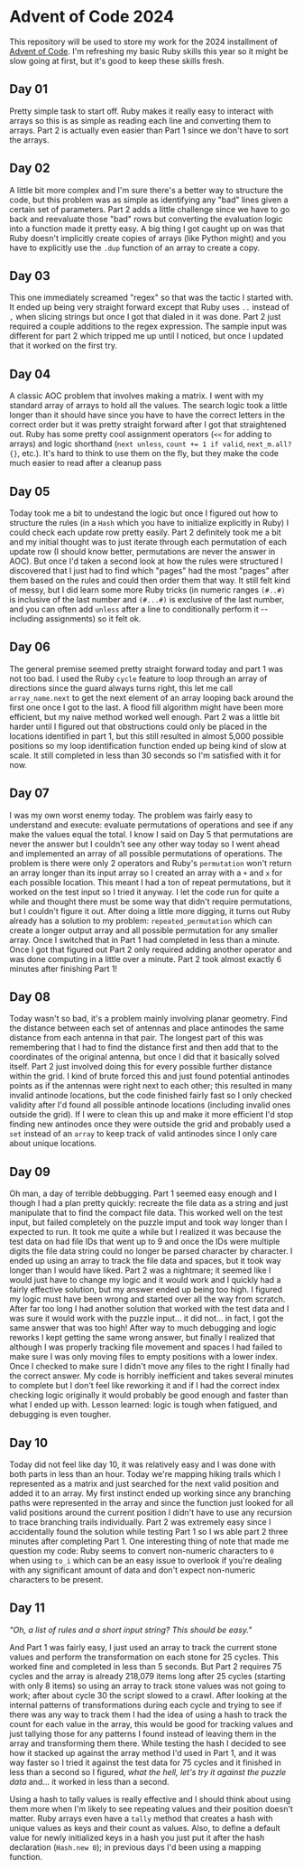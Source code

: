 # Advent of Code 2024
This repository will be used to store my work for the 2024 installment of [Advent of Code](https://adventofcode.com/2024). I'm refreshing my basic Ruby skills this year so it might be slow going at first, but it's good to keep these skills fresh.

## Day 01
Pretty simple task to start off. Ruby makes it really easy to interact with arrays so this is as simple as reading each line and converting them to arrays. Part 2 is actually even easier than Part 1 since we don't have to sort the arrays.

## Day 02
A little bit more complex and I'm sure there's a better way to structure the code, but this problem was as simple as identifying any "bad" lines given a certain set of parameters. Part 2 adds a little challenge since we have to go back and reevaluate those "bad" rows but converting the evaluation logic into a function made it pretty easy. A big thing I got caught up on was that Ruby doesn't implicitly create copies of arrays (like Python might) and you have to explicitly use the `.dup` function of an array to create a copy.

## Day 03
This one immediately screamed "regex" so that was the tactic I started with. It ended up being very straight forward except that Ruby uses `..` instead of `,` when slicing strings but once I got that dialed in it was done. Part 2 just required a couple additions to the regex expression. The sample input was different for part 2 which tripped me up until I noticed, but once I updated that it worked on the first try.

## Day 04
A classic AOC problem that involves making a matrix. I went with my standard array of arrays to hold all the values. The search logic took a little longer than it should have since you have to have the correct letters in the correct order but it was pretty straight forward after I got that straightened out. Ruby has some pretty cool assignment operators (`<<` for adding to arrays) and logic shorthand (`next unless`, `count += 1 if valid`, `next_m.all? {}`, etc.). It's hard to think to use them on the fly, but they make the code much easier to read after a cleanup pass

## Day 05
Today took me a bit to undestand the logic but once I figured out how to structure the rules (in a `Hash` which you have to initialize explicitly in Ruby) I could check each update row pretty easily. Part 2 definitely took me a bit and my initial thought was to just iterate through each permutation of each update row (I should know better, permutations are never the answer in AOC). But once I'd taken a second look at how the rules were structured I discovered that I just had to find which "pages" had the most "pages" after them based on the rules and could then order them that way. It still felt kind of messy, but I did learn some more Ruby tricks (in numeric ranges `(#..#)` is inclusive of the last number and `(#...#)` is exclusive of the last number, and you can often add `unless` after a line to conditionally perform it -- including assignments) so it felt ok.

## Day 06
The general premise seemed pretty straight forward today and part 1 was not too bad. I used the Ruby `cycle` feature to loop through an array of directions since the guard always turns right, this let me call `array_name.next` to get the next element of an array looping back around the first one once I got to the last. A flood fill algorithm might have been more efficient, but my naive method worked well enough. Part 2 was a little bit harder until I figured out that obstructions could only be placed in the locations identified in part 1, but this still resulted in almost 5,000 possible positions so my loop identification function ended up being kind of slow at scale. It still completed in less than 30 seconds so I'm satisfied with it for now.

## Day 07
I was my own worst enemy today. The problem was fairly easy to understand and execute: evaluate permutations of operations and see if any make the values equal the total. I know I said on Day 5 that permutations are never the answer but I couldn't see any other way today so I went ahead and implemented an array of all possible permutations of operations. The problem is there were only 2 operators and Ruby's `permutation` won't return an array longer than its input array so I created an array with a `+` and `x` for each possible location. This meant I had a ton of repeat permutations, but it worked on the test input so I tried it anyway. I let the code run for quite a while and thought there must be some way that didn't require permutations, but I couldn't figure it out. After doing a little more digging, it turns out Ruby already has a solution to my problem: `repeated_permutation` which can create a longer output array and all possible permutation for any smaller array. Once I switched that in Part 1 had completed in less than a minute. Once I got that figured out Part 2 only required adding another operator and was done computing in a little over a minute. Part 2 took almost exactly 6 minutes after finishing Part 1!

## Day 08
Today wasn't so bad, it's a problem mainly involving planar geometry. Find the distance between each set of antennas and place antinodes the same distance from each antenna in that pair. The longest part of this was remembering that I had to find the distance first and then add that to the coordinates of the original antenna, but once I did that it basically solved itself. Part 2 just involved doing this for every possible further distance within the grid. I kind of brute forced this and just found potential antinodes points as if the antennas were right next to each other; this resulted in many invalid antinode locations, but the code finished fairly fast so I only checked validity after I'd found all possible antinode locations (including invalid ones outside the grid). If I were to clean this up and make it more efficient I'd stop finding new antinodes once they were outside the grid and probably used a `set` instead of an `array` to keep track of valid antinodes since I only care about unique locations.

## Day 09
Oh man, a day of terrible debbugging. Part 1 seemed easy enough and I though I had a plan pretty quickly: recreate the file data as a string and just manipulate that to find the compact file data. This worked well on the test input, but failed completely on the puzzle imput and took way longer than I expected to run. It took me quite a while but I realized it was because the test data on had file IDs that went up to 9 and once the IDs were multiple digits the file data string could no longer be parsed character by character. I ended up using an array to track the file data and spaces, but it took way longer than I would have liked. Part 2 was a nightmare; it seemed like I would just have to change my logic and it would work and I quickly had a fairly effective solution, but my answer ended up being too high. I figured my logic must have been wrong and started over all the way from scratch. After far too long I had another solution that worked with the test data and I was sure it would work with the puzzle input... it did not... in fact, I got the same answer that was too high! After way to much debugging and logic reworks I kept getting the same wrong answer, but finally I realized that although I was properly tracking file movement and spaces I had failed to make sure I was only moving files to empty positions with a lower index. Once I checked to make sure I didn't move any files to the right I finally had the correct answer. My code is horribly inefficient and takes several minutes to complete but I don't feel like reworking it and if I had the correct index checking logic originally it would probably be good enough and faster than what I ended up with. Lesson learned: logic is tough when fatigued, and debugging is even tougher.

## Day 10
Today did not feel like day 10, it was relatively easy and I was done with both parts in less than an hour. Today we're mapping hiking trails which I represented as a matrix and just searched for the next valid position and added it to an array. My first instinct ended up working since any branching paths were represented in the array and since the function just looked for all valid positions around the current position I didn't have to use any recursion to trace branching trails individually. Part 2 was extremely easy since I accidentally found the solution while testing Part 1 so I ws able part 2 three minutes after completing Part 1. One interesting thing of note that made me question my code: Ruby seems to convert non-numeric characters to `0` when using `to_i` which can be an easy issue to overlook if you're dealing with any significant amount of data and don't expect non-numeric characters to be present.

## Day 11
*"Oh, a list of rules and a short input string? This should be easy."*

And Part 1 was fairly easy, I just used an array to track the current stone values and perform the transformation on each stone for 25 cycles. This worked fine and completed in less than 5 seconds. But Part 2 requires 75 cycles and the array is already 218,079 items long after 25 cycles (starting with only 8 items) so using an array to track stone values was not going to work; after about cycle 30 the script slowed to a crawl. After looking at the internal patterns of transformations during each cycle and trying to see if there was any way to track them I had the idea of using a hash to track the count for each value in the array, this would be good for tracking values and just tallying those for any patterns I found instead of leaving them in the array and transforming them there. While testing the hash I decided to see how it stacked up against the array method I'd used in Part 1, and it was way faster so I tried it against the test data for 75 cycles and it finished in less than a second so I figured, *what the hell, let's try it against the puzzle data* and... it worked in less than a second. 

Using a hash to tally values is really effective and I should think about using them more when I'm likely to see repeating values and their position doesn't matter. Ruby arrays even have a `tally` method that creates a hash with unique values as keys and their count as values. Also, to define a default value for newly initialized keys in a hash you just put it after the hash declaration (`Hash.new 0`); in previous days I'd been using a mapping function.